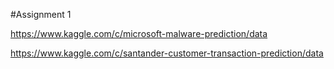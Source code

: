 #Assignment 1

https://www.kaggle.com/c/microsoft-malware-prediction/data

https://www.kaggle.com/c/santander-customer-transaction-prediction/data
